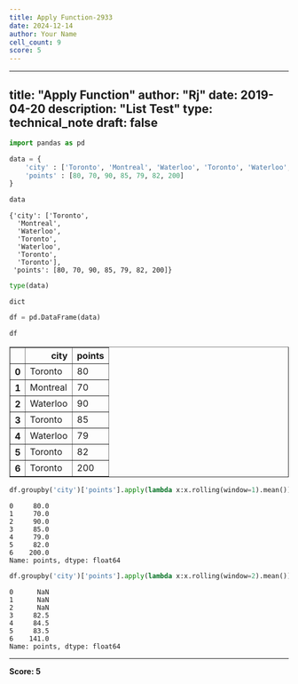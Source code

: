 ```yaml
---
title: Apply Function-2933
date: 2024-12-14
author: Your Name
cell_count: 9
score: 5
---
```


---
title: "Apply Function"
author: "Rj"
date: 2019-04-20
description: "List Test"
type: technical_note
draft: false
---

```python
import pandas as pd
```


```python
data = {
    'city' : ['Toronto', 'Montreal', 'Waterloo', 'Toronto', 'Waterloo', 'Toronto', 'Toronto'],
    'points' : [80, 70, 90, 85, 79, 82, 200]
}
```


```python
data
```




    {'city': ['Toronto',
      'Montreal',
      'Waterloo',
      'Toronto',
      'Waterloo',
      'Toronto',
      'Toronto'],
     'points': [80, 70, 90, 85, 79, 82, 200]}




```python
type(data)
```




    dict




```python
df = pd.DataFrame(data)
```


```python
df
```




<div>
<style scoped>
    .dataframe tbody tr th:only-of-type {
        vertical-align: middle;
    }

    .dataframe tbody tr th {
        vertical-align: top;
    }

    .dataframe thead th {
        text-align: right;
    }
</style>
<table border="1" class="dataframe">
  <thead>
    <tr style="text-align: right;">
      <th></th>
      <th>city</th>
      <th>points</th>
    </tr>
  </thead>
  <tbody>
    <tr>
      <th>0</th>
      <td>Toronto</td>
      <td>80</td>
    </tr>
    <tr>
      <th>1</th>
      <td>Montreal</td>
      <td>70</td>
    </tr>
    <tr>
      <th>2</th>
      <td>Waterloo</td>
      <td>90</td>
    </tr>
    <tr>
      <th>3</th>
      <td>Toronto</td>
      <td>85</td>
    </tr>
    <tr>
      <th>4</th>
      <td>Waterloo</td>
      <td>79</td>
    </tr>
    <tr>
      <th>5</th>
      <td>Toronto</td>
      <td>82</td>
    </tr>
    <tr>
      <th>6</th>
      <td>Toronto</td>
      <td>200</td>
    </tr>
  </tbody>
</table>
</div>




```python
df.groupby('city')['points'].apply(lambda x:x.rolling(window=1).mean())
```




    0     80.0
    1     70.0
    2     90.0
    3     85.0
    4     79.0
    5     82.0
    6    200.0
    Name: points, dtype: float64




```python
df.groupby('city')['points'].apply(lambda x:x.rolling(window=2).mean())
```




    0      NaN
    1      NaN
    2      NaN
    3     82.5
    4     84.5
    5     83.5
    6    141.0
    Name: points, dtype: float64




---
**Score: 5**